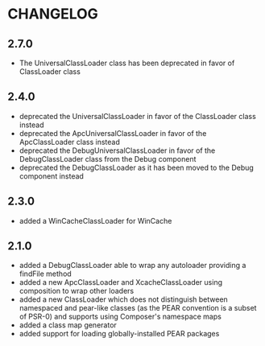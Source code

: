 CHANGELOG
=========

2.7.0
-----

 * The UniversalClassLoader class has been deprecated in favor of ClassLoader class

2.4.0
-----

 * deprecated the UniversalClassLoader in favor of the ClassLoader class instead
 * deprecated the ApcUniversalClassLoader in favor of the ApcClassLoader class instead
 * deprecated the DebugUniversalClassLoader in favor of the DebugClassLoader class from the Debug component
 * deprecated the DebugClassLoader as it has been moved to the Debug component instead

2.3.0
-----

 * added a WinCacheClassLoader for WinCache

2.1.0
-----

 * added a DebugClassLoader able to wrap any autoloader providing a findFile
   method
 * added a new ApcClassLoader and XcacheClassLoader using composition to wrap
   other loaders
 * added a new ClassLoader which does not distinguish between namespaced and
   pear-like classes (as the PEAR convention is a subset of PSR-0) and
   supports using Composer's namespace maps
 * added a class map generator
 * added support for loading globally-installed PEAR packages
